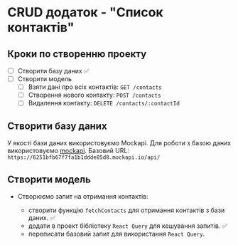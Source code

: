 # СRUD додаток - "Список контактів"

## Кроки по створенню проекту

- [ ] Створити базу даних ✅
- [ ] Створити модель
  - [ ] Взяти дані про всіх контактів: `GET /contacts`
  - [ ] Створення нового контакту: `POST /contacts`
  - [ ] Видалення контакту: `DELETE /contacts/:contactId`

## Створити базу даних

У якості бази даних використовуємо Mockapi. Для роботи з базою даних
використовуємо [mockapi](https://mockapi.io/). Базовий URL:
`https://6251bfb67f7fa1b1ddde85d8.mockapi.io/api/`

## Створити модель

- Створюємо запит на отримання контактів:

  - створити функцію `fetchContacts` для отримання контактів з бази даних. ✅
  - додати в проект бібліотеку `React Query` для кешування запитів. ✅
  - переписати базовий запит для використання `React Query`.
